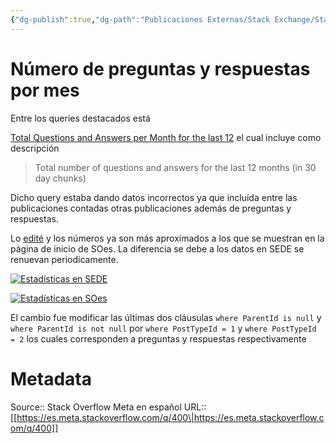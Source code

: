 ```yaml
---
{"dg-publish":true,"dg-path":"Publicaciones Externas/Stack Exchange/Stack Overflow en español/Stack Overflow en español Meta/es.meta.stackoverflow.com-400.md","permalink":"/publicaciones-externas/stack-exchange/stack-overflow-en-espanol/stack-overflow-en-espanol-meta/es-meta-stackoverflow-com-400/","title":"Número de preguntas y respuestas por mes","hide":true,"noteIcon":"\"0\"","created":"2024-04-03T12:49:10.373-06:00","updated":"2024-04-05T16:43:58.657-06:00"}
---
```


# Número de preguntas y respuestas por mes

Entre los queries destacados está

[Total Questions and Answers per Month for the last 12](http://data.stackexchange.com/es/query/6134/total-questions-and-answers-per-month-for-the-last-12) el cual incluye como descripción 

> Total number of questions and answers for the last 12 months (in 30 day chunks)

Dicho query estaba dando datos incorrectos ya que incluída entre las publicaciones contadas otras publicaciones además de preguntas y respuestas.

Lo [edité](http://data.stackexchange.com/es/revision/425031/541530/total-questions-and-answers-per-month-for-the-last-12) y los números ya son más aproximados a los que se muestran en la página de inicio de SOes. La diferencia se debe a los datos en SEDE se renuevan periodicamente.


[![Estadísticas en SEDE][1]][1]


[![Estadísticas en SOes][2]][2]


El cambio fue modificar las últimas dos cláusulas `where ParentId is null`  y `where ParentId is not null` por `where PostTypeId = 1` y `where PostTypeId = 2` los cuales corresponden a preguntas y respuestas respectivamente

  [1]: https://i.stack.imgur.com/S0tNl.png
  [2]: https://i.stack.imgur.com/33nll.png

# Metadata
Source:: Stack Overflow Meta en español
URL:: [[https://es.meta.stackoverflow.com/q/400\|https://es.meta.stackoverflow.com/q/400]]

